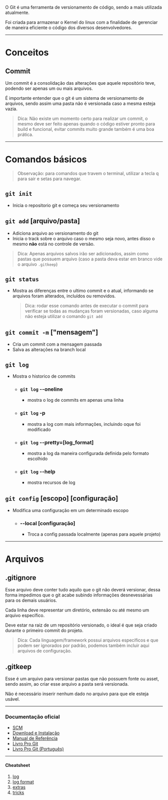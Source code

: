 O Git é uma ferramenta de versionamento de código, sendo a mais utilizada atualmente.

Foi criada para armazenar o Kernel do linux com a finalidade de gerenciar de maneira eficiente o código dos diversos desenvolvedores.

___
# Conceitos

## Commit
Um commit é a consolidação das alterações que aquele repositório teve, podendo ser apenas um ou mais arquivos. 

É importante entender que o git é um sistema de versionamento de arquivos, sendo assim uma pasta não é versionada caso a mesma esteja vazia. 
>Dica: Não existe um momento certo para realizar um commit, o mesmo deve ser feito apenas quando o código estiver pronto para build e funcional, evitar commits muito grande também é uma boa prática.
___
# Comandos básicos

> Observação: para comandos que travem o terminal, utilizar a tecla q para sair e setas para navegar.
## `git init`
-   Inicia o repositorio git e começa seu versionamento
## `git add` [arquivo/pasta]
-   Adiciona arquivo ao versionamento do git
-   Inicia o track sobre o arquivo caso o mesmo seja novo, antes disso o mesmo **não** está no controle de versão.
> Dica: Apenas arquivos salvos irão ser adicionados, assim como pastas que possuem arquivo (caso a pasta deva estar em branco vide o arquivo `.gitkeep`)

## `git status`
- Mostra as diferenças entre o ultimo commit e o atual, informando se arquivos foram alterados, incluídos ou removidos.
  > Dica: rodar esse comando antes de executar o commit para verificar se todas as mudanças foram versionadas, caso alguma não esteja utilizar o comando `git add`
## `git commit -m` ["mensagem"]
-   Cria um commit com a mensagem passada
-   Salva as alterações na branch local
## `git log` 
-   Mostra o historico de commits
    -   ### `git log` --oneline
        -   mostra o log de commits em apenas uma linha
    - ### `git log` -p
      - mostra a log com mais informações, incluindo oque foi modificado
    - ### `git log` --pretty=[log_format]
      - mostra a log da maneira configurada definida pelo formato escolhido
    - ### `git log` --help
      - mostra recursos de log
## `git config` [escopo] [configuração]
-   Modifica uma configuração em um determinado escopo
    - ### --local [configuração]
      -   Troca a config passada localmente (apenas para aquele projeto)

---
# Arquivos

## .gitignore
Esse arquivo deve conter tudo aquilo que o git não deverá versionar, dessa forma impedimos que o git acabe subindo informações desnevessárias para os demais usuários.

Cada linha deve representar um diretório, extensão ou até mesmo um arquivo específico.

Deve estar na raiz de um repositório versionado, o ideal é que seja criado durante o primeiro commit do projeto.

>Dica: Cada linguagem/framework possui arquivos específicos e que podem ser ignorados por padrão, podemos também incluir aqui arquivos de configuração.

## .gitkeep
Esse é um arquivo para versionar pastas que não possuem fonte ou asset, sendo assim, ao criar esse arquivo a pasta será versionada.

Não é necessário inserir nenhum dado no arquivo para que ele esteja usável.
___
### Documentação oficial
- [SCM](https://git-scm.com/)
- [Download e Instalação](https://git-scm.com/downloads)
- [Manual de Referência](https://git-scm.com/docs)
- [Livro Pro Git](https://git-scm.com/book/en/v2)
- [Livro Pro Git (Português)](https://git-scm.com/book/pt-br/v2)
---
#### Cheatsheet
1. [log](https://devhints.io/git-log)
2. [log format](https://devhints.io/git-log-format)
3. [extras](https://devhints.io/git-extras)
4. [tricks](https://devhints.io/git-tricks)